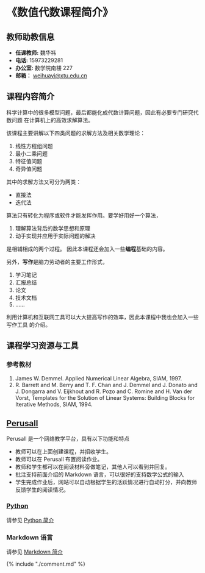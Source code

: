 # 《数值代数课程简介》

<!---这里简单介绍课程的相关的资源和工具--->

## 教师助教信息 

* **任课教师:** 魏华祎
* **电话:** 15973229281
* **办公室:** 数学院南楼 227
* **邮箱：** weihuayi@xtu.edu.cn


## 课程内容简介

科学计算中的很多模型问题，最后都能化成代数计算问题，因此有必要专门研究代数问题
在计算机上的高效求解算法。

该课程主要讲解以下四类问题的求解方法及相关数学理论：

1. 线性方程组问题
1. 最小二乘问题
1. 特征值问题
1. 奇异值问题

其中的求解方法又可分为两类：

* 直接法
* 迭代法

算法只有转化为程序或软件才能发挥作用。要学好用好一个算法，

1. 理解算法背后的数学思想和原理 
1. 动手实现并应用于实际问题的解决

是相辅相成的两个过程。 因此本课程还会加入一些**编程**基础的内容。

另外，**写作**是脑力劳动者的主要工作形式，

1. 学习笔记
1. 汇报总结
1. 论文
1. 技术文档
1. ......

利用计算机和互联网工具可以大大提高写作的效率，因此本课程中我也会加入一些写作工具
的介绍。


## 课程学习资源与工具

### 参考教材 

1. James W. Demmel. Applied Numerical Linear Algebra, SIAM, 1997.
1. R. Barrett and M. Berry and T. F. Chan and J. Demmel and J. Donato and J.
   Dongarra and V. Eijkhout and R. Pozo and C. Romine and H. Van der Vorst,
   Templates for the Solution of Linear Systems: Building Blocks for Iterative
   Methods, SIAM, 1994.

## [Perusall](http://www.perusall.com/)

Perusall 是一个网络教学平台，具有以下功能和特点

* 教师可以在上面创建课程，并招收学生。
* 教师可以在 Perusall 布置阅读作业。
* 教师和学生都可以在阅读材料旁做笔记，其他人可以看到并回复。
* 批注支持前面介绍的 Markdown 语言，可以很好的支持数学公式的输入
* 学生完成作业后，网站可以自动根据学生的活跃情况进行自动打分，并向教师反馈学生的阅读情况。


### [Python](www.python.org)

请参见 [Python 简介](www.weihuayi.cn/code/python/index.html)

### Markdown 语言

请参见 [Markdown 简介](www.weihuayi.cn/tools/markdown.html)

{% include "./comment.md" %}


<script>
  ((window.gitter = {}).chat = {}).options = {
    room: 'weihuayi/numal2019'
  };
</script>
<script src="https://sidecar.gitter.im/dist/sidecar.v1.js" async defer></script>


